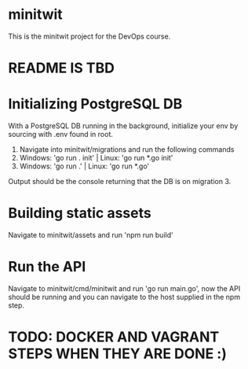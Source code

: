 # minitwit
This is the minitwit project for the DevOps course. 

# README IS TBD


# Initializing PostgreSQL DB
With a PostgreSQL DB running in the background, initialize your env by sourcing with .env found in root.

1. Navigate into minitwit/migrations and run the following commands
2. Windows: 'go run . init' | Linux: 'go run *.go init'
3. Windows: 'go run .' | Linux: 'go run *.go'


Output should be the console returning that the DB is on migration 3.

# Building static assets
Navigate to minitwit/assets and run 'npm run build'

# Run the API
Navigate to minitwit/cmd/minitwit and run 'go run main.go', now the API should be running and you can navigate to the host supplied in the npm step.

# TODO: DOCKER AND VAGRANT STEPS WHEN THEY ARE DONE :)
